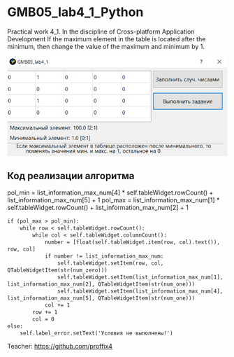 # GMB05_lab4_1_Python
Practical work 4_1. In the discipline of Cross-platform Application Development  If the maximum element in the table is located after the minimum, then change the value of the maximum and minimum by 1.

![Screenshot](Screenshot_1.png)

## Код реализации алгоритма ##

pol_min = list_information_max_num[4] * self.tableWidget.rowCount() + list_information_max_num[5] + 1
pol_max = list_information_max_num[1] * self.tableWidget.rowCount() + list_information_max_num[2] + 1
```
if (pol_max > pol_min):
    while row < self.tableWidget.rowCount():
        while col < self.tableWidget.columnCount():
            number = [float(self.tableWidget.item(row, col).text()), row, col]
            if number != list_information_max_num:
                self.tableWidget.setItem(row, col, QTableWidgetItem(str(num_zero)))
                self.tableWidget.setItem(list_information_max_num[1], list_information_max_num[2], QTableWidgetItem(str(num_one)))
                self.tableWidget.setItem(list_information_max_num[4], list_information_max_num[5], QTableWidgetItem(str(num_one)))
            col += 1
        row += 1
        col = 0
else:
    self.label_error.setText('Условия не выполнены!')
```

Teacher: https://github.com/proffix4

